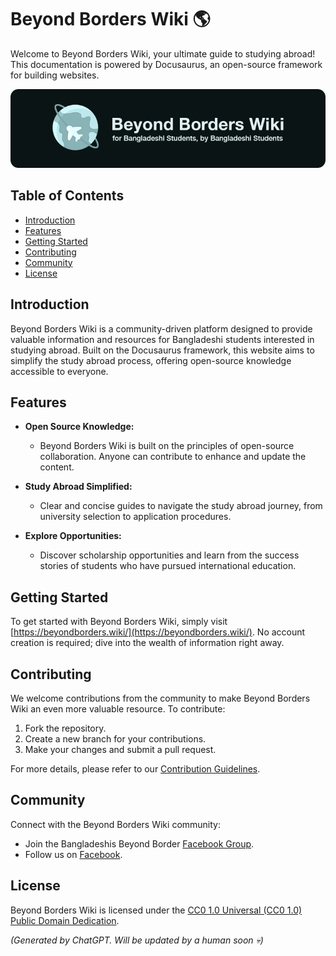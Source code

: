 # Beyond Borders Wiki 🌎

Welcome to Beyond Borders Wiki, your ultimate guide to studying abroad! This documentation is powered by Docusaurus, an open-source framework for building websites.

![](/static/img/banner-thin-dark.png)

## Table of Contents

- [Introduction](#introduction)
- [Features](#features)
- [Getting Started](#getting-started)
- [Contributing](#contributing)
- [Community](#community)
- [License](#license)

## Introduction

Beyond Borders Wiki is a community-driven platform designed to provide valuable information and resources for Bangladeshi students interested in studying abroad. Built on the Docusaurus framework, this website aims to simplify the study abroad process, offering open-source knowledge accessible to everyone.

## Features

- **Open Source Knowledge:**
  - Beyond Borders Wiki is built on the principles of open-source collaboration. Anyone can contribute to enhance and update the content.

- **Study Abroad Simplified:**
  - Clear and concise guides to navigate the study abroad journey, from university selection to application procedures.

- **Explore Opportunities:**
  - Discover scholarship opportunities and learn from the success stories of students who have pursued international education.

## Getting Started

To get started with Beyond Borders Wiki, simply visit [https://beyondborders.wiki/](https://beyondborders.wiki/). No account creation is required; dive into the wealth of information right away.

## Contributing

We welcome contributions from the community to make Beyond Borders Wiki an even more valuable resource. To contribute:

1. Fork the repository.
2. Create a new branch for your contributions.
3. Make your changes and submit a pull request.

For more details, please refer to our [Contribution Guidelines](CONTRIBUTING.md).

## Community

Connect with the Beyond Borders Wiki community:

- Join the Bangladeshis Beyond Border [Facebook Group](https://www.facebook.com/groups/BdBeyondBorder).
- Follow us on [Facebook](https://facebook.com/beyondborderswiki).

## License

Beyond Borders Wiki is licensed under the [CC0 1.0 Universal (CC0 1.0) Public Domain Dedication](LICENSE).


*(Generated by ChatGPT. Will be updated by a human soon 💀)*